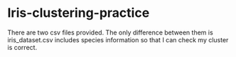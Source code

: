 # Iris-clustering-practice

There are two csv files provided. The only difference between them is iris_dataset.csv includes species information so that I can check my cluster is correct.
